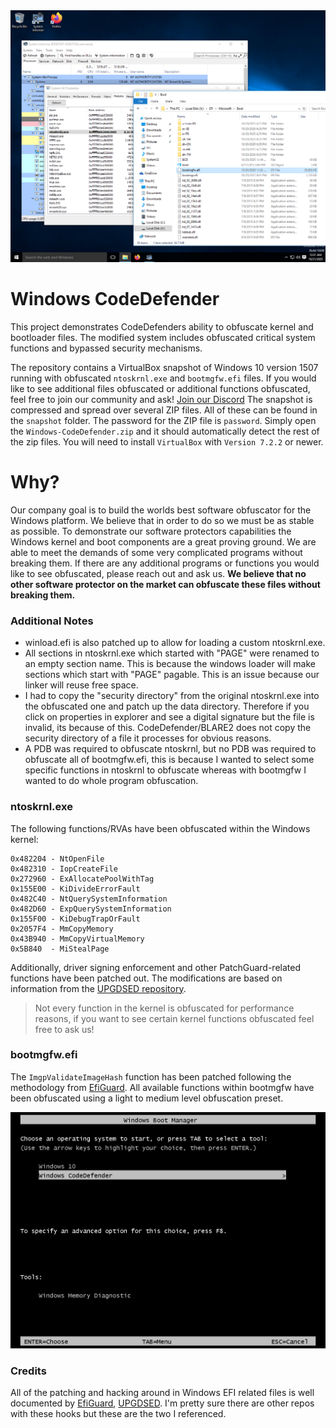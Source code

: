 <div align="center">
  <img src="screenshots/display.png" alt="Windows CodeDefender Screenshot" />
</div>

# Windows CodeDefender

This project demonstrates CodeDefenders ability to obfuscate kernel and bootloader files. The modified system includes obfuscated critical system functions and bypassed security mechanisms.

The repository contains a VirtualBox snapshot of Windows 10 version 1507 running with obfuscated `ntoskrnl.exe` and `bootmgfw.efi` files. If you would like to see additional files obfuscated or additional functions obfuscated, feel free to join our community and ask! [Join our Discord](https://discord.gg/sgedeapTMm) The snapshot is compressed and spread over several ZIP files. All of these can be found in the `snapshot` folder. The password for the ZIP file is `password`. Simply open the `Windows-CodeDefender.zip` and it should automatically detect the rest of the zip files. You will need to install `VirtualBox` with `Version 7.2.2` or newer. 

# Why?

Our company goal is to build the worlds best software obfuscator for the Windows platform. We believe that in order to do so we must be as stable as possible. To demonstrate our software protectors capabilities the Windows kernel and boot components are a great proving ground. We are able to meet the demands of some very complicated programs without breaking them. If there are any additional programs or functions you would like to see obfuscated, please reach out and ask us. **We believe that no other software protector on the market can obfuscate these files without breaking them.**

### Additional Notes

- winload.efi is also patched up to allow for loading a custom ntoskrnl.exe.
- All sections in ntoskrnl.exe which started with "PAGE" were renamed to an empty section name. This is because the windows loader will make sections which start with "PAGE" pagable. This is an issue because our linker will reuse free space.
- I had to copy the "security directory" from the original ntoskrnl.exe into the obfuscated one and patch up the data directory. Therefore if you click on properties in explorer and see a digital signature but the file is invalid, its because of this. CodeDefender/BLARE2 does not copy the security directory of a file it processes for obvious reasons.
- A PDB was required to obfuscate ntoskrnl, but no PDB was required to obfuscate all of bootmgfw.efi, this is because I wanted to select some specific functions in ntoskrnl to obfuscate whereas with bootmgfw I wanted to do whole program obfuscation.

### ntoskrnl.exe

The following functions/RVAs have been obfuscated within the Windows kernel:

```
0x482204 - NtOpenFile
0x482310 - IopCreateFile
0x272960 - ExAllocatePoolWithTag
0x155E00 - KiDivideErrorFault
0x482C40 - NtQuerySystemInformation
0x482D60 - ExpQuerySystemInformation
0x155F00 - KiDebugTrapOrFault
0x2057F4 - MmCopyMemory
0x43B940 - MmCopyVirtualMemory
0x5B840  - MiStealPage
```

Additionally, driver signing enforcement and other PatchGuard-related functions have been patched out. The modifications are based on information from the [UPGDSED repository](https://github.com/hfiref0x/UPGDSED/blob/master/src/patterns.h). 

> Not every function in the kernel is obfuscated for performance reasons, if you want to see certain kernel functions obfuscated feel free to ask us!

### bootmgfw.efi

The `ImgpValidateImageHash` function has been patched following the methodology from [EfiGuard](https://github.com/Mattiwatti/EfiGuard). All available functions within bootmgfw have been obfuscated using a light to medium level obfuscation preset.

<div align="center">
  <img src="screenshots/boot-selection.png" alt="Windows CodeDefender Screenshot" />
</div>

### Credits

All of the patching and hacking around in Windows EFI related files is well documented by [EfiGuard](https://github.com/Mattiwatti/EfiGuard), [UPGDSED](https://github.com/hfiref0x/UPGDSED). I'm pretty sure there are other repos with these hooks but these are the two I referenced.  
